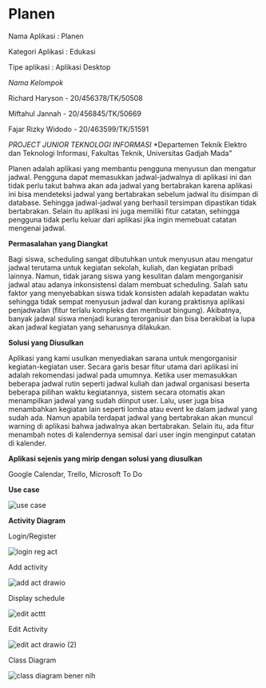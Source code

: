 # Planen

Nama Aplikasi	    : Planen

Kategori Aplikasi	: Edukasi

Tipe aplikasi		  : Aplikasi Desktop


*Nama Kelompok*

Richard Haryson     - 20/456378/TK/50508 

Miftahul Jannah     - 20/456845/TK/50669 

Fajar Rizky Widodo  - 20/463599/TK/51591 

*PROJECT JUNIOR TEKNOLOGI INFORMASI*
*Departemen Teknik Elektro dan Teknologi Informasi, Fakultas Teknik, Universitas Gadjah Mada"

Planen adalah aplikasi yang membantu pengguna menyusun dan mengatur jadwal. Pengguna dapat memasukkan jadwal-jadwalnya di aplikasi ini dan tidak perlu takut bahwa akan ada jadwal yang bertabrakan karena aplikasi ini bisa mendeteksi jadwal yang bertabrakan sebelum jadwal itu disimpan di database. Sehingga jadwal-jadwal yang  berhasil tersimpan dipastikan tidak bertabrakan. Selain itu aplikasi ini juga memiliki fitur catatan, sehingga pengguna tidak perlu keluar dari aplikasi jika ingin memebuat catatan mengenai jadwal.

**Permasalahan yang Diangkat** 

Bagi siswa, scheduling sangat dibutuhkan untuk menyusun atau mengatur jadwal terutama untuk kegiatan sekolah, kuliah, dan kegiatan pribadi lainnya. Namun, tidak jarang siswa yang kesulitan dalam mengorganisir jadwal atau adanya inkonsistensi dalam membuat scheduling. Salah satu faktor yang menyebabkan siswa tidak konsisten adalah kepadatan waktu sehingga tidak sempat menyusun jadwal dan kurang praktisnya aplikasi penjadwalan (fitur terlalu kompleks dan membuat bingung). Akibatnya, banyak jadwal siswa menjadi kurang terorganisir dan bisa berakibat ia lupa akan jadwal kegiatan yang seharusnya dilakukan.

**Solusi yang Diusulkan** 

Aplikasi yang kami usulkan menyediakan sarana untuk mengorganisir kegiatan-kegiatan user. Secara garis besar fitur utama dari aplikasi ini adalah rekomendasi jadwal pada umumnya. Ketika user memasukkan beberapa jadwal rutin seperti jadwal kuliah dan jadwal organisasi beserta beberapa pilihan waktu kegiatannya, sistem secara otomatis akan menampilkan jadwal yang sudah diinput user. Lalu, user juga bisa menambahkan kegiatan lain seperti lomba atau event ke dalam jadwal yang sudah ada. Namun apabila terdapat jadwal yang bertabrakan akan muncul warning di aplikasi bahwa jadwalnya akan bertabrakan. Selain itu, ada fitur menambah notes di kalendernya semisal dari user ingin menginput catatan di kalender.

**Aplikasi sejenis yang mirip dengan solusi yang diusulkan** 

Google Calendar, Trello, Microsoft To Do


**Use case** 

![use case](https://user-images.githubusercontent.com/79750744/189670334-5959ef4e-b57b-4366-aec3-85c89d522835.PNG)

**Activity Diagram** 

Login/Register 

![login reg act](https://user-images.githubusercontent.com/79750744/189684039-79154847-aeea-44b5-9884-1314f08e7547.PNG)

Add activity 

![add act drawio](https://user-images.githubusercontent.com/79750744/189667056-0114b46b-d88d-40fe-9520-25b38b999c09.png)

Display schedule 

![edit acttt](https://user-images.githubusercontent.com/79750744/189683968-c07a2504-6ecf-496a-9a1b-9a6b047f912c.PNG)

Edit Activity 

![edit act drawio (2)](https://user-images.githubusercontent.com/79750744/189672318-f51fcee0-51c4-42eb-ac77-7dbc027dc804.png)

Class Diagram 

![class diagram bener nih](https://user-images.githubusercontent.com/79750744/189671439-c7fbf821-f3c8-45c0-8832-3d91628b2521.PNG)
